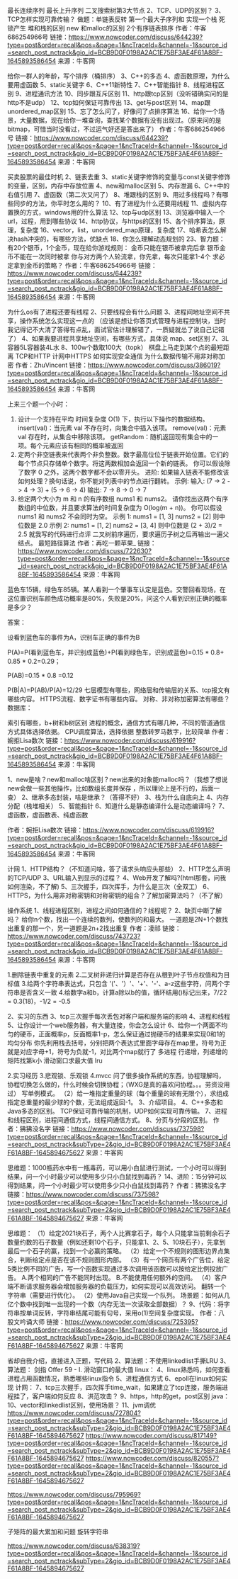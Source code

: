 最长连续序列
最长上升序列
二叉搜索树第3大节点
2、TCP、UDP的区别？
3、TCP怎样实现可靠传输？
做题：单链表反转
第一个最大子序列和
实现一个栈
死锁产生
堆和栈的区别 
new 和malloc的区别
2个有序链表排序
作者：牛客686254966号
链接：https://www.nowcoder.com/discuss/644239?type=post&order=recall&pos=&page=1&ncTraceId=&channel=-1&source_id=search_post_nctrack&gio_id=BCB9D0F0198A2AC1E75BF3AE4F61A8BF-1645893586454
来源：牛客网

给你一群人的年龄，写个排序（桶排序）
3、C++的多态
4、虚函数原理，为什么要用虚函数
5、static关键字
6、C++11新特性
7、C++智能指针
8、线程进程区别
9、进程通讯方法
10、同步跟互斥区别
11、http跟tcp区别（没听错确实问的是http不是udp）
12、tcp如何保证可靠传出
13、get与post区别
14、map跟unordered_map区别
15、忘了怎么问了，好像问了点排序算法
16、给你一个场景，大量数据，现在给你一堆查询，查找某个数据有没有出现过。（原来问的是bitmap，可惜当时没看过，不过运气好还是答出来了）
作者：牛客686254966号
链接：https://www.nowcoder.com/discuss/644239?type=post&order=recall&pos=&page=1&ncTraceId=&channel=-1&source_id=search_post_nctrack&gio_id=BCB9D0F0198A2AC1E75BF3AE4F61A8BF-1645893586454
来源：牛客网

买卖股票的最佳时机
2、链表去重
3、static关键字修饰的变量与const关键字修饰的变量，区别，内存中存放位置
4、new和malloc区别
5、内存泄漏
6、C++中的右值引用
7、虚函数（第二次又问了）
8、堆跟栈的区别
9、用过多线程吗？有哪些同步的方法，你平时怎么用的？
10、有了进程为什么还要用线程
11、虚拟内存置换的方式，windows用的什么算法
12、tcp与udp区别
13、浏览器中输入一个url，过程，用到哪些协议
14、http协议，与https的区别
15、各个排序算法，原理，复杂度
16、vector，list，unordered_map原理，复杂度
17、哈希表怎么解决hash冲突的，有哪些方法，优缺点
18、你怎么理解动态规划的
23、智力题：有20个银币，1个金币，现在给你游戏规则：
金币只能在银币被拿完后拿
银币金币不能在一次同时被拿
你与对方两个人轮流拿，你先拿，每次只能拿1-4个
求必定拿到金币的策略？
作者：牛客686254966号
链接：https://www.nowcoder.com/discuss/644239?type=post&order=recall&pos=&page=1&ncTraceId=&channel=-1&source_id=search_post_nctrack&gio_id=BCB9D0F0198A2AC1E75BF3AE4F61A8BF-1645893586454
来源：牛客网

为什么os有了进程还要有线程
2、只要线程会有什么问题
3、进程间地址空间不共享，操作系统怎么实现这一点的
（应该是想让你答页式管理与进程控制块，当时我记得记不大清了答得有点乱，面试官估计理解错了，一质疑就怂了说自己记错了）
4、如果我要进程共享地址空间，有哪些方式，具体说
map、set区别
7、3L容器5L容器装4L水
8、100w个数取100大（topk）
棋盘上马走到某个点的最短距离
TCP和HTTP
计网中HTTPS
如何实现安全通信
为什么数据传输不用非对称加密
作者：ZhuVincent
链接：https://www.nowcoder.com/discuss/386019?type=post&order=recall&pos=&page=1&ncTraceId=&channel=-1&source_id=search_post_nctrack&gio_id=BCB9D0F0198A2AC1E75BF3AE4F61A8BF-1645893586454
来源：牛客网

上来三个题一个小时：
1. 设计一个支持在平均 时间复杂度 O(1) 下，执行以下操作的数据结构。
insert(val)：当元素 val 不存在时，向集合中插入该项。
remove(val)：元素 val 存在时，从集合中移除该项。
getRandom：随机返回现有集合中的一项。每个元素应该有相同的概率被返回
2. 定两个非空链表来代表两个非负整数。数字最高位位于链表开始位置。它们的每个节点只存储单个数字。将这两数相加会返回一个新的链表。
你可以假设除了数字 0 之外，这两个数字都不会以零开头。
进阶:
如果输入链表不能修改该如何处理？换句话说，你不能对列表中的节点进行翻转。
示例:
输入: (7 -> 2 -> 4 -> 3) + (5 -> 6 -> 4)
输出: 7 -> 8 -> 0 -> 7
3.  给定两个大小为 m 和 n 的有序数组 nums1 和 nums2。
请你找出这两个有序数组的中位数，并且要求算法的时间复杂度为 O(log(m + n))。
你可以假设 nums1 和 nums2 不会同时为空。
示例 1:
nums1 = [1, 3]
nums2 = [2]
则中位数是 2.0
示例 2:
nums1 = [1, 2]
nums2 = [3, 4]
则中位数是 (2 + 3)/2 = 2.5
就我写的代码进行点评
二叉树前序遍历，要求遍历子树之后再输出一遍父结点。
最短路径算法
作者：再吃一颗苹果_
链接：https://www.nowcoder.com/discuss/722630?type=post&order=recall&pos=&page=1&ncTraceId=&channel=-1&source_id=search_post_nctrack&gio_id=BCB9D0F0198A2AC1E75BF3AE4F61A8BF-1645893586454
来源：牛客网

蓝色车15辆，绿色车85辆。某人看到一个肇事车认定是蓝色。交警回看现场，在这位置识别车颜色成功概率是80%，失败是20%，问这个人看到识别正确的概率是多少？

答案：

设看到蓝色车的事件为A，识别车正确的事件为B

P(A)=P(看到蓝色车，并识别成蓝色)+P(看到绿色车，识别成蓝色)=0.15 * 0.8+ 0.85 * 0.2=0.29；

P(AB)=0.15 * 0.8 =0.12

P(B|A)=P(AB)/P(A)=12/29
七层模型有哪些，网络层和传输层的关系、tcp报文有哪些内容。
HTTPS流程、数字证书有哪些内容。
对称、非对称加密算法有哪些？
数据库：

索引有哪些，b+树和b树区别
进程的概念，通信方式有哪几种，不同的管道通信方式具体选择依据。
CPU调度算法，选择依据
整数转罗马数字，比较简单
作者：婉拒Lisa数次
链接：https://www.nowcoder.com/discuss/619916?type=post&order=recall&pos=&page=1&ncTraceId=&channel=-1&source_id=search_post_nctrack&gio_id=BCB9D0F0198A2AC1E75BF3AE4F61A8BF-1645893586454
来源：牛客网

1、new是啥？new和malloc啥区别？new出来的对象能malloc吗？（我想了想说new会做一些其他操作，比如数组长度并保存 ，所以理论上是不行的，后面一查）
2、继承多态封装，啥是继承？（答得不好）
3、栈为什么自底向上
4、内存分配（栈堆相关）
5、智能指针
6、知道什么是静态编译什么是动态编译吗？
7、虚函数，虚函数表、纯虚函数

作者：婉拒Lisa数次
链接：https://www.nowcoder.com/discuss/619916?type=post&order=recall&pos=&page=1&ncTraceId=&channel=-1&source_id=search_post_nctrack&gio_id=BCB9D0F0198A2AC1E75BF3AE4F61A8BF-1645893586454
来源：牛客网

计网
1、HTTP结构？（不知道问啥，答了请求头响应头那些）
2、HTTP怎么声明的TCP/UDP
3、URL输入到显示的过程？
4、Web开发了解吗?(html那套，问我如何渲染，不了解)
5、三次握手，四次挥手，为什么是三次（全双工）
6、HTTPS，为什么用非对称密钥和对称密钥的组合？了解加密算法吗？（不了解）

操作系统
1、线程进程区别，进程之间如何通信的？线程呢？
2、缺页中断了解吗？
给你n个数，找出一个连续的数列，使数列的和最大。
一道题是2N+1个数找出重复的那一个，另一道题是2n+2找出重复
作者：凌祁
链接：https://www.nowcoder.com/discuss/743723?type=post&order=recall&pos=&page=1&ncTraceId=&channel=-1&source_id=search_post_nctrack&gio_id=BCB9D0F0198A2AC1E75BF3AE4F61A8BF-1645893586454
来源：牛客网

  1.删除链表中重复的元素
    2.二叉树非递归计算是否存在从根到叶子节点权值和为目标值
    3.给两个字符串表达式，只包含 '('、'）'、'+'、'-'、a-z这些字符，问两个字符串是否含义一致
    4.给数字a和b，计算a除以b的值，循环结用()标记出来，7/22 = 0.3(18)，-1/2 = -0.5

2、实习的东西
3、tcp三次握手每次丢包对客户端和服务端的影响
4、进程和线程
5、让你设计一个web服务器，有大量连接，你会怎么设计
6、给你一个两面不均匀的硬币，正面概率p，反面概率1-p，怎么保证通过抛硬币的结果来实现0和1的均匀分布
你先利用栈去括号，分别把两个表达式里面字母存在map里，符号为正就是对应字母+1，符号为负就-1，对比两个map就行了
多进程
行递增，列递增的矩阵找第k小
滑动窗口求最大值
lru

2.实习经历
3.悲观锁、乐观锁
4.mvcc
问了很多操作系统的东西，协程理解吗，协程切换怎么做的，什么时候会切换协程；（WXG是真的喜欢问协程。。。劳资没用过）
写单例模式。
    （2）给一堆指定重量的球（每个重量的球有无限个），求组成指定总重量的最少球的个数，无法组成返回-1。
3、介绍项目。
4、C++多态和Java多态的区别。
TCP保证可靠传输的机制，UDP如何实现可靠传输。
7、进程和线程区别，进程间通信方式，线程间通信方式。
8、分页与分段的区别。
作者：狒狒没名字
链接：https://www.nowcoder.com/discuss/737598?type=post&order=recall&pos=&page=1&ncTraceId=&channel=-1&source_id=search_post_nctrack&subType=2&gio_id=BCB9D0F0198A2AC1E75BF3AE4F61A8BF-1645894675627
来源：牛客网

思维题：1000瓶药水中有一瓶毒药，可以用小白鼠进行测试，一个小时可以得到结果，问一个小时最少可以使用多少只小白鼠找到毒药？
14、进阶：15分钟可以得到结果，问一个小时最少可以使用多少只小白鼠找到毒药？
作者：狒狒没名字
链接：https://www.nowcoder.com/discuss/737598?type=post&order=recall&pos=&page=1&ncTraceId=&channel=-1&source_id=search_post_nctrack&subType=2&gio_id=BCB9D0F0198A2AC1E75BF3AE4F61A8BF-1645894675627
来源：牛客网

思维题：
    （1）给定2021块石子，两个人比赛拿石子，每个人只能拿当前剩余石子数量约数的石子数量（例如还剩10个石子，只能拿1、2、5、10块石子），先拿到最后一个石子的赢，找到一个必赢的策略。
    （2）给定一个不规则的图形边界点集合，判断给定点是否在该不规则图形内部。
    （3）有一个网页有两个广告位，给定5类比例不同的广告，写一个函数实现通过多次调用该函数可以按给定比例投放广告。
        A.两个相同的广告不能同时出现。
        B.不能使用任何额外的空间。
    （4）客户端不断请求服务器会增加服务器的负载压力，如何实现可以高效访问。
翻转一个字符串（需要进行优化）。
（2）使用Java自己实现一个队列。
场景题：如何从几亿个数中找到唯一出现的一个数（内存无法一次读取全部数据）？
9、代码：将字符串按单词反转，字符串结尾可能有句号，采用o(1)空间复杂度实现。
作者：八股文吟诵大师
链接：https://www.nowcoder.com/discuss/725395?type=post&order=recall&pos=&page=1&ncTraceId=&channel=-1&source_id=search_post_nctrack&subType=2&gio_id=BCB9D0F0198A2AC1E75BF3AE4F61A8BF-1645894675627
来源：牛客网

省却自我介绍，直接进入正题，写代码
2、算法题：不使用linkedlist手撕LRU
3、算法题： 剑指 Offer 59 - I. 滑动窗口的最大值
linux：
4、linux熟悉吗，如何查看进程占用函数情况，熟悉哪些linux指令
5、进程通信方式
6、epoll在linux如何实现
计网：
7、tcp三次握手，四次挥手time_wait，如果建立了tcp连接，服务端进程挂了，客户端如何反应
8、洪范攻击？
9、https，http的get，post区别
java：
10、vector和linkedlist区别，使用场景？
11、jvm调优
https://www.nowcoder.com/discuss/727804?type=post&order=recall&pos=&page=1&ncTraceId=&channel=-1&source_id=search_post_nctrack&subType=2&gio_id=BCB9D0F0198A2AC1E75BF3AE4F61A8BF-1645894675627
https://www.nowcoder.com/discuss/817149?type=post&order=recall&pos=&page=1&ncTraceId=&channel=-1&source_id=search_post_nctrack&subType=2&gio_id=BCB9D0F0198A2AC1E75BF3AE4F61A8BF-1645894675627
https://www.nowcoder.com/discuss/820557?type=post&order=recall&pos=&page=1&ncTraceId=&channel=-1&source_id=search_post_nctrack&subType=2&gio_id=BCB9D0F0198A2AC1E75BF3AE4F61A8BF-1645894675627

https://www.nowcoder.com/discuss/795969?type=post&order=recall&pos=&page=1&ncTraceId=&channel=-1&source_id=search_post_nctrack&subType=2&gio_id=BCB9D0F0198A2AC1E75BF3AE4F61A8BF-1645894675627

子矩阵的最大累加和问题
旋转字符串

https://www.nowcoder.com/discuss/638319?type=post&order=recall&pos=&page=1&ncTraceId=&channel=-1&source_id=search_post_nctrack&subType=2&gio_id=BCB9D0F0198A2AC1E75BF3AE4F61A8BF-1645894675627




